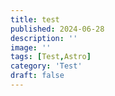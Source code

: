 ```yaml
---
title: test
published: 2024-06-28
description: ''
image: ''
tags: [Test,Astro]
category: 'Test'
draft: false 
---
```

